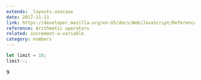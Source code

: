 ```yaml
---
extends: _layouts.usecase
date: 2017-11-11
link: https://developer.mozilla.org/en-US/docs/Web/JavaScript/Reference/Operators/Arithmetic_Operators
reference: Arithmetic operators
related: increment-a-variable
category: numbers
---
```



```javascript
let limit = 10;
limit--;
```
<pre class="output">9</pre>
